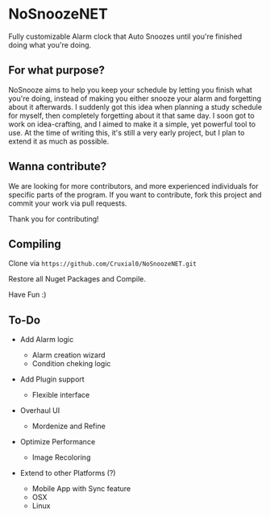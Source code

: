 # NoSnoozeNET
Fully customizable Alarm clock that Auto Snoozes until you're finished doing what you're doing.

## For what purpose?
NoSnooze aims to help you keep your schedule by letting you finish what you're doing, instead of making you either snooze your alarm and forgetting about it afterwards.
I suddenly got this idea when planning a study schedule for myself, then completely forgetting about it that same day.
I soon got to work on idea-crafting, and I aimed to make it a simple, yet powerful tool to use.
At the time of writing this, it's still a very early project, but I plan to extend it as much as possible.

## Wanna contribute?
We are looking for more contributors, and more experienced individuals for specific parts of the program. If you want to contribute, fork this project and commit your work via pull requests.

Thank you for contributing!

## Compiling
Clone via `https://github.com/Cruxial0/NoSnoozeNET.git`

Restore all Nuget Packages and Compile.

Have Fun :)

## To-Do
- Add Alarm logic
  - Alarm creation wizard
  - Condition cheking logic

- Add Plugin support
  - Flexible interface
  
- Overhaul UI
  - Mordenize and Refine
  
- Optimize Performance
  - Image Recoloring
  
- Extend to other Platforms (?)
  - Mobile App with Sync feature
  - OSX
  - Linux
